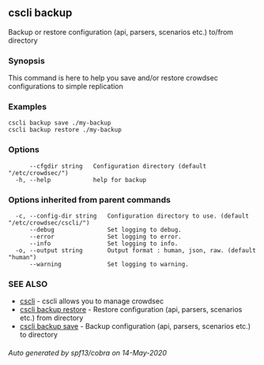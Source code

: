 ## cscli backup

Backup or restore configuration (api, parsers, scenarios etc.) to/from directory

### Synopsis

This command is here to help you save and/or restore crowdsec configurations to simple replication

### Examples

```
cscli backup save ./my-backup
cscli backup restore ./my-backup
```

### Options

```
      --cfgdir string   Configuration directory (default "/etc/crowdsec/")
  -h, --help            help for backup
```

### Options inherited from parent commands

```
  -c, --config-dir string   Configuration directory to use. (default "/etc/crowdsec/cscli/")
      --debug               Set logging to debug.
      --error               Set logging to error.
      --info                Set logging to info.
  -o, --output string       Output format : human, json, raw. (default "human")
      --warning             Set logging to warning.
```

### SEE ALSO

* [cscli](cscli.md)	 - cscli allows you to manage crowdsec
* [cscli backup restore](cscli_backup_restore.md)	 - Restore configuration (api, parsers, scenarios etc.) from directory
* [cscli backup save](cscli_backup_save.md)	 - Backup configuration (api, parsers, scenarios etc.) to directory

###### Auto generated by spf13/cobra on 14-May-2020
